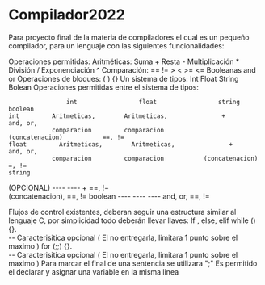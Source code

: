 # Compilador2022
Para proyecto final de la materia de compiladores el cual es un pequeño compilador, para un lenguaje con las siguientes funcionalidades:

Operaciones permitidas:
  Aritméticas:
    Suma +
    Resta -
    Multiplicación *
    División /
    Exponenciación ^
  Comparación:
    ==
    != 
    >
    <
    >=
    <=
  Booleanas
    and 
    or
  Operaciones de bloques:
    ( )
    {}
Un sistema de tipos:
  Int
  Float
  String
  Bolean
 Operaciones permitidas entre el sistema de tipos:
 
                    int         	    float         	      string          	    boolean
    int	        Aritmeticas,        Aritmeticas,               +                  and, or, 
                comparacion	        comparacion		        (concatenacion)           ==, !=
    float	      Aritmeticas,        Aritmeticas, 	             + 	                and, or, 
                comparacion	        comparacion           (concatenacion)           =, !=
    string 
   (OPCIONAL) 	    ----	              ----	                 +                    ==, !=	
                                                         (concatenacion),
                                                             ==, !=
    boolean	        ----	              ----	                 ----	               and, or,
                                                                                    ==, !=
                  
Flujos de control existentes, deberan seguir una estructura similar al lenguaje C, por simplicidad todo deberán llevar llaves:
  If , else, elif
  while () {}.  
      -- Caracterisitica opcional ( El no entregarla, limitara 1 punto sobre el maximo )
  for (;;) {}.    
      -- Caracterisitica opcional ( El no entregarla, limitara 1 punto sobre el maximo )
Para marcar el final de una sentencia se utilizara ";"
Es permitido el declarar y asignar una variable en la misma linea
